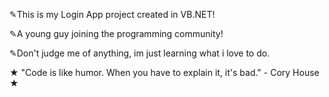 ✎This is my Login App project created in VB.NET!

✎A young guy joining the programming community!

✎Don't judge me of anything, im just learning what i love to do.



★ "Code is like humor. When you have to explain it, it's bad." - Cory House ★
